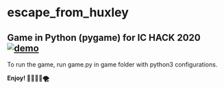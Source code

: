 # escape_from_huxley
Game in Python (pygame) for IC HACK 2020
[![demo](https://img.youtube.com/vi/xD1Qb88BlOw/0.jpg)](https://www.youtube.com/watch?v=xD1Qb88BlOw)
----------------------------------
To run the game, run game.py in game folder with python3 configurations.

**Enjoy! 💃🏻💃🏻🌪**

